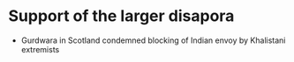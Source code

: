 # Support of the larger disapora
- Gurdwara in Scotland condemned blocking of Indian envoy by Khalistani extremists